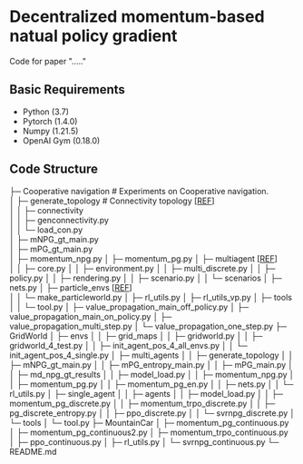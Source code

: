 # Decentralized momentum-based natual policy gradient
Code for paper "....."

## Basic Requirements
* Python (3.7)
* Pytorch (1.4.0)
* Numpy (1.21.5)
* OpenAI Gym (0.18.0)
  

## Code Structure

├─ Cooperative navigation  # Experiments on Cooperative navigation.  
│    ├─ generate_topology  # Connectivity topology [[REF](https://github.com/xylee95/MD-PGT)]  
│    │    ├─ connectivity  
│    │    ├─ genconnectivity.py  
│    │    └─ load_con.py  
│    ├─ mNPG_gt_main.py  
│    ├─ mPG_gt_main.py  
│    ├─ momentum_npg.py
│    ├─ momentum_pg.py
│    ├─ multiagent   [[REF](https://github.com/openai/multiagent-particle-envs)]  
│    │    ├─ core.py
│    │    ├─ environment.py
│    │    ├─ multi_discrete.py
│    │    ├─ policy.py
│    │    ├─ rendering.py
│    │    ├─ scenario.py
│    │    └─ scenarios
│    ├─ nets.py
│    ├─ particle_envs   [[REF](https://github.com/openai/multiagent-particle-envs)]  
│    │    └─ make_particleworld.py
│    ├─ rl_utils.py
│    ├─ rl_utils_vp.py
│    ├─ tools
│    │    └─ tool.py
│    ├─ value_propagation_main_off_policy.py
│    ├─ value_propagation_main_on_policy.py
│    ├─ value_propagation_multi_step.py
│    └─ value_propagation_one_step.py
├─ GridWorld
│    ├─ envs
│    │    ├─ grid_maps
│    │    ├─ gridworld.py
│    │    ├─ gridworld_4_test.py
│    │    ├─ init_agent_pos_4_all_envs.py
│    │    └─ init_agent_pos_4_single.py
│    ├─ multi_agents
│    │    ├─ generate_topology
│    │    ├─ mNPG_gt_main.py
│    │    ├─ mPG_entropy_main.py
│    │    ├─ mPG_main.py
│    │    ├─ md_npg_gt_results
│    │    ├─ model_load.py
│    │    ├─ momentum_npg.py
│    │    ├─ momentum_pg.py
│    │    ├─ momentum_pg_en.py
│    │    ├─ nets.py
│    │    └─ rl_utils.py
│    ├─ single_agent
│    │    ├─ agents
│    │    ├─ model_load.py
│    │    ├─ momentum_pg_discrete.py
│    │    ├─ momentum_trpo_discrete.py
│    │    ├─ pg_discrete_entropy.py
│    │    ├─ ppo_discrete.py
│    │    └─ svrnpg_discrete.py
│    └─ tools
│           └─ tool.py
├─ MountainCar
│    ├─ momentum_pg_continuous.py
│    ├─ momentum_pg_continuous2.py
│    ├─ momentum_trpo_continuous.py
│    ├─ ppo_continuous.py
│    ├─ rl_utils.py
│    └─ svrnpg_continuous.py
└─ README.md



